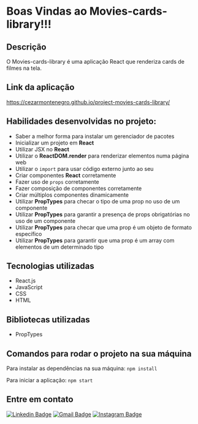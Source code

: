 # Boas Vindas ao Movies-cards-library!!!

## Descrição

O Movies-cards-library é uma aplicação React que renderiza cards de filmes na tela.
  
## Link da aplicação

  https://cezarmontenegro.github.io/project-movies-cards-library/

## Habilidades desenvolvidas no projeto:

  * Saber a melhor forma para instalar um gerenciador de pacotes
  * Inicializar um projeto em **React**
  * Utilizar JSX no **React**
  * Utilizar o **ReactDOM.render** para renderizar elementos numa página web
  * Utilizar o `import` para usar código externo junto ao seu
  * Criar componentes **React** corretamente
  * Fazer uso de `props` corretamente
  * Fazer composição de componentes corretamente
  * Criar múltiplos componentes dinamicamente
  * Utilizar **PropTypes** para checar o tipo de uma prop no uso de um componente
  * Utilizar **PropTypes** para garantir a presença de props obrigatórias no uso de um componente
  * Utilizar **PropTypes** para checar que uma prop é um objeto de formato específico
  * Utilizar **PropTypes** para garantir que uma prop é um array com elementos de um determinado tipo
 
 ## Tecnologias utilizadas
 
* React.js
* JavaScript
* CSS
* HTML

## Bibliotecas utilizadas

* PropTypes

## Comandos para rodar o projeto na sua máquina

Para instalar as dependências na sua máquina: `npm install`

Para iniciar a aplicação: `npm start`

## Entre em contato

[![Linkedin Badge](https://img.shields.io/badge/-cezarmontenegro-blue?style=flat-square&logo=Linkedin&logoColor=white&link=https://www.linkedin.com/in/cezarmontenegro/)](https://www.linkedin.com/in/cezarmontenegro/) 
[![Gmail Badge](https://img.shields.io/badge/-cezarguimaraes@gmail.com-c14438?style=flat-square&logo=Gmail&logoColor=white&link=mailto:cezarguimaraes@gmail.com)](mailto:cezarguimaraes@gmail.com)
[![Instagram Badge](https://img.shields.io/badge/-@cezarguima-e4405f?style=flat-square&labelColor=e4405f&logo=instagram&logoColor=white&link=https://instagram.com/cezarguima)](https://instagram.com/cezarguima)
